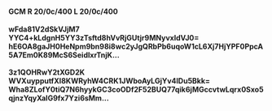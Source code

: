 #### GCM R 20/0c/400 L 20/0c/400
**wFda81V2dSkVJjM7**<br/>**YYC4+kLdgnH5YY3zTsftd8hVvRjGUtjr9MNyvxldVJ0=**<br/>**hE6OA8gaJH0HeNpm9bn98i8wc2yJgQRbPb6uqoW1cL6Xj7HjYPF0PpcA5A7Em0K89McS6SeidlxrTnjK...**<br/><br/>
**3z1QOHRwY2tXGD2K**<br/>**WVXuypputfXI8KWRyhW4CRK1JWboAyLGjYv4lDu5Bkk=**<br/>**Wha8ZLofY0tiQ7N6hyykGC3coODf2F52BUQ77qik6jMGccvtwLqrx0Sxo5qjnzYqyXalG9fx7Yzi6sMm...**